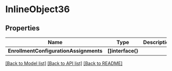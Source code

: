 # InlineObject36

## Properties

Name | Type | Description | Notes
------------ | ------------- | ------------- | -------------
**EnrollmentConfigurationAssignments** | **[]interface{}** |  | [optional] 

[[Back to Model list]](../README.md#documentation-for-models) [[Back to API list]](../README.md#documentation-for-api-endpoints) [[Back to README]](../README.md)



